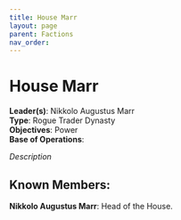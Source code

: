 ```yaml
---
title: House Marr
layout: page
parent: Factions
nav_order: 
---
```

# House Marr  

**Leader(s)**: Nikkolo Augustus Marr  
**Type**: Rogue Trader Dynasty  
**Objectives**: Power  
**Base of Operations**: 

*Description*

## Known Members:  
**Nikkolo Augustus Marr**: Head of the House.
